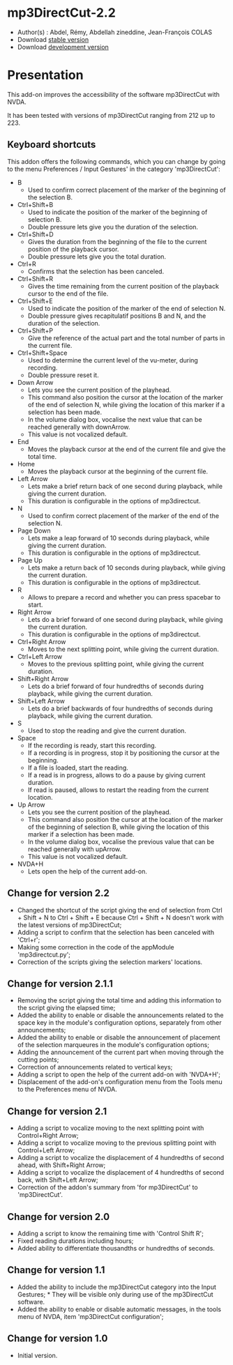 ﻿# mp3DirectCut-2.2

*	 Author(s) : Abdel, Rémy, Abdellah zineddine, Jean-François COLAS
*	 Download [stable version][1]
*	 Download [development version][2]

# Presentation #

This add-on improves the accessibility of the software mp3DirectCut with NVDA.

It has been tested with versions of mp3DirectCut ranging from 212 up to 223.

## Keyboard shortcuts ##

This addon offers the following commands, which you can change by going to the menu Preferences / Input Gestures' in the category 'mp3DirectCut':

*	B
	*	Used to confirm correct placement of the marker of the beginning of the selection B.
*	Ctrl+Shift+B
	*	Used to indicate the position of the marker of the beginning of selection B.
	*	Double pressure lets give you the duration of the selection.
*	Ctrl+Shift+D
	*	Gives the duration from the beginning of the file to the current position of the playback cursor.
	*	Double pressure lets give you the total duration.
*	Ctrl+R
	*	Confirms that the selection has been canceled.
*	Ctrl+Shift+R
	*	Gives the time remaining from the current position of the playback cursor to the end of the file.
*	Ctrl+Shift+E
	*	Used to indicate the position of the marker of the end of selection N.
	*	Double pressure gives recapitulatif positions B and N, and the duration of the selection.
*	Ctrl+Shift+P
	*	Give the reference of the actual part and the total number of parts in the current file.
*	Ctrl+Shift+Space
	*	Used to determine the current level of the vu-meter, during recording.
	*	Double pressure reset it.
*	Down Arrow
	*	Lets you see the current position of the playhead.
	*	This command also position the cursor at the location of the marker of the end of selection N, while giving the location of this marker if a selection has been made.
	*	In the volume dialog box, vocalise the next value that can be reached generally with downArrow.
	*	This value is not vocalized default.
*	End
	*	Moves the playback cursor at the end of the current file and give the total time.
*	Home
	*	Moves the playback cursor at the beginning of the current file.
*	Left Arrow
	*	Lets make a brief return back of one second during playback, while giving the current duration.
	*	This duration is configurable in the options of mp3directcut.
*	N
	*	Used to confirm correct placement of the marker of the end of the selection N.
*	Page Down
	*	Lets make a leap forward of 10 seconds during playback, while giving the current duration.
	*	This duration is configurable in the options of mp3directcut.
*	Page Up
	*	Lets make a return back of 10 seconds during playback, while giving the current duration.
	*	This duration is configurable in the options of mp3directcut.
*	R
	*	Allows to prepare a record and whether you can press spacebar to start.
*	Right Arrow
	*	Lets do a brief forward of one second during playback, while giving the current duration.
	*	This duration is configurable in the options of mp3directcut.
*	Ctrl+Right Arrow
	*	Moves to the next splitting point, while giving the current duration.
*	Ctrl+Left Arrow
	*	Moves to the previous splitting point, while giving the current duration.
*	Shift+Right Arrow
	*	Lets do a brief forward of four hundredths of seconds during playback, while giving the current duration.
*	Shift+Left Arrow
	*	Lets do a brief backwards of four hundredths of seconds during playback, while giving the current duration. 
*	S
	*	Used to stop the reading and give the current duration.
*	Space
	*	If the recording is ready, start this recording.
	*	If a recording is in progress, stop it by positioning the cursor at the beginning.
	*	If a file is loaded, start the reading.
	*	If a read is in progress, allows to do a pause by giving current duration.
	*	If read is paused, allows to restart the reading from the current location.
*	Up Arrow
	*	Lets you see the current position of the playhead.
	*	This command also position the cursor at the location of the marker of the beginning of selection B, while giving the location of this marker if a selection has been made.
	*	In the volume dialog box, vocalise the previous value that can be reached generally with upArrow.
	*	This value is not vocalized default.
*	NVDA+H
	*	Lets open the help of the current add-on.

## Change for version 2.2 ##

*	 Changed the shortcut of the script giving the end of selection from Ctrl + Shift + N to Ctrl + Shift + E because Ctrl + Shift + N doesn't work with the latest versions of mp3DirectCut;
*	 Adding a script to confirm that the selection has been canceled with 'Ctrl+r';
*	 Making some correction in the code of the appModule 'mp3directcut.py';
*	 Correction of the scripts giving the selection markers' locations.

## Change for version 2.1.1 ##

*	 Removing the script giving the total time and adding this information to the script giving the elapsed time;
*	 Added the ability to enable or disable the announcements related to the space key in the module's configuration options, separately from other announcements;
*	 Added the ability to enable or disable the announcement of placement of the selection marqueures in the module's configuration options;
*	 Adding the announcement of the current part when moving through the cutting points;
*	 Correction of announcements related to vertical keys;
*	 Adding a script to open the help of the current add-on with 'NVDA+H';
*	 Displacement of the add-on's configuration menu from the Tools menu to the Preferences menu of NVDA.

## Change for version 2.1 ##

*	 Adding a script to vocalize moving to the next splitting point with Control+Right Arrow;
*	 Adding a script to vocalize moving to the previous splitting point with Control+Left Arrow;
*	 Adding a script to vocalize the displacement of 4 hundredths of second ahead, with Shift+Right Arrow;
*	 Adding a script to vocalize the displacement of 4 hundredths of second back, with Shift+Left Arrow;
*	 Correction of the addon's summary from 'for mp3DirectCut' to 'mp3DirectCut'.

## Change for version 2.0 ##

*	 Adding a script to know the remaining time with 'Control Shift R';
*	 Fixed reading durations including hours;
*	 Added ability to differentiate thousandths or hundredths of seconds.

## Change for version 1.1 ##

*	 Added the ability to include the mp3DirectCut category into the Input Gestures;
	*	 They will be visible only during use of the mp3DirectCut software.
*	 Added the ability to enable or disable automatic messages, in the tools menu of NVDA, item 'mp3DirectCut configuration';

## Change for version 1.0 ##

*	 Initial version.

[1]: https://github.com/abdel792/mp3DirectCut/releases/download/v2.2/mp3DirectCut-2.2.nvda-addon

[2]: https://github.com/abdel792/mp3DirectCut/releases/download/v2.2/mp3DirectCut-2.2.nvda-addon
